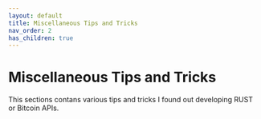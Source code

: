 ```yaml
---
layout: default
title: Miscellaneous Tips and Tricks
nav_order: 2
has_children: true
---
```


# Miscellaneous Tips and Tricks

This sections contans various tips and tricks I found out developing RUST or Bitcoin APIs.


